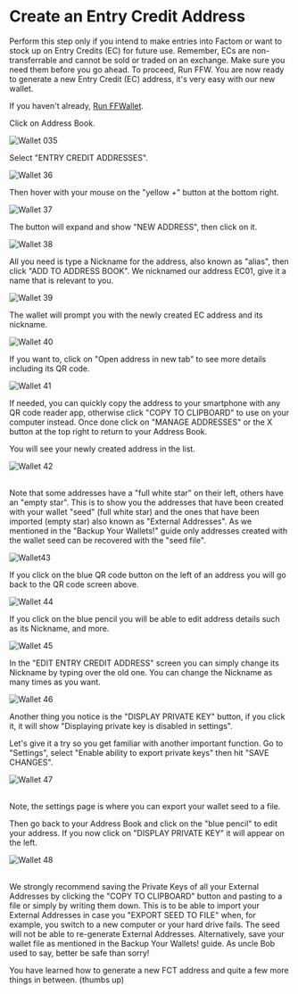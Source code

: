 # Create an Entry Credit Address

Perform this step only if you intend to make entries into Factom or want to stock up on Entry Credits (EC) for future use.
Remember, ECs are non-transferrable and cannot be sold or traded on an exchange. Make sure you need them before you go ahead.
To proceed, Run FFW.
You are now ready to generate a new Entry Credit (EC) address, it's very easy with our new wallet.

If you haven't already, [Run FFWallet](#run-the-factom-foundation-wallet).

Click on Address Book.

![Wallet 035](images/wallet_022.png)

Select "ENTRY CREDIT ADDRESSES".

![Wallet 36](images/wallet_036.png)

Then hover with your mouse on the "yellow +" button at the bottom right.

![Wallet 37](images/wallet_023.png)

The button will expand and show "NEW ADDRESS", then click on it.

![Wallet 38](images/wallet_024.png)
 
All you need is type a Nickname for the address, also known as "alias", then click "ADD TO ADDRESS BOOK".
We nicknamed our address EC01, give it a name that is relevant to you.

![Wallet 39](images/wallet_035.png)

The wallet will prompt you with the newly created EC address and its nickname.
 
![Wallet 40](images/wallet_038.png)

If you want to, click on "Open address in new tab" to see more details including its QR code.

![Wallet 41](images/wallet_039.png) 

If needed, you can quickly copy the address to your smartphone with any QR code reader app, otherwise click "COPY TO CLIPBOARD" to use on your computer instead. Once done click on "MANAGE ADDRESSES" or the X button at the top right to return to your Address Book.

You will see your newly created address in the list.

![Wallet 42](images/wallet_040.png)

<aside class="warning"><br>
Note that some addresses have a "full white star" on their left, others have an "empty star".
This is to show you the addresses that have been created with your wallet "seed" (full white star) and the ones that have been imported (empty star) also known as "External Addresses".
As we mentioned in the "Backup Your Wallets!" guide only addresses created with the wallet seed can be recovered with the "seed file".
</aside>

![Wallet43](images/wallet_041.png)

If you click on the blue QR code button on the left of an address you will go back to the QR code screen above.

![Wallet 44](images/wallet_030.png) 

If you click on the blue pencil you will be able to edit address details such as its Nickname, and more.

![Wallet 45](images/wallet_042.png)

In the "EDIT ENTRY CREDIT ADDRESS" screen you can simply change its Nickname by typing over the old one.
You can change the Nickname as many times as you want.
  
![Wallet 46](images/wallet_043.png)

Another thing you notice is the "DISPLAY PRIVATE KEY" button, if you click it, it will show "Displaying private key is disabled in settings".

Let's give it a try so you get familiar with another important function. Go to "Settings", select "Enable ability to export private keys" then hit "SAVE CHANGES".
 
![Wallet 47](images/wallet_033.png)

<aside class="success"><br>
Note, the settings page is where you can export your wallet seed to a file.
</aside>

Then go back to your Address Book and click on the "blue pencil" to edit your address. 
If you now click on "DISPLAY PRIVATE KEY" it will appear on the left. 

![Wallet 48](images/wallet_044.png)

<aside class="warning"><br> 
We strongly recommend saving the Private Keys of all your External Addresses by clicking the "COPY TO CLIPBOARD" button and pasting to a file or simply by writing them down.
This is to be able to import your External Addresses in case you "EXPORT SEED TO FILE" when, for example, you switch to a new computer or your hard drive fails.
The seed will not be able to re-generate External Addresses.
Alternatively, save your wallet file as mentioned in the Backup Your Wallets! guide.
As uncle Bob used to say, better be safe than sorry! 
</aside>

You have learned how to generate a new FCT address and quite a few more things in between. (thumbs up)

